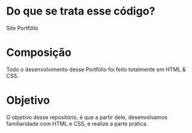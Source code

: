 # Do que se trata esse código?
Site Portfólio

# Composição
Todo o desenvolvimento desse Portfólio foi feito totalmente em HTML &amp; CSS.

# Objetivo
O objetivo desse repositório, é que a partir dele, desenvolvamos familiaridade com HTML e CSS, e realize a parte prática.
